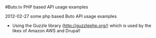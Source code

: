 #Buto.tv PHP based API usage examples

2012-02-27 some php based Buto API usage examples

- Using the Guzzle library (http://guzzlephp.org/) which is used by the likes of Amazon AWS and Drupal!





